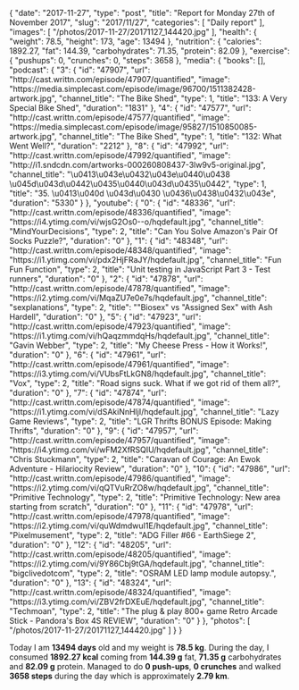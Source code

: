 {
    "date": "2017-11-27",
    "type": "post",
    "title": "Report for Monday 27th of November 2017",
    "slug": "2017\/11\/27",
    "categories": [
        "Daily report"
    ],
    "images": [
        "\/photos\/2017-11-27\/20171127_144420.jpg"
    ],
    "health": {
        "weight": 78.5,
        "height": 173,
        "age": 13494
    },
    "nutrition": {
        "calories": 1892.27,
        "fat": 144.39,
        "carbohydrates": 71.35,
        "protein": 82.09
    },
    "exercise": {
        "pushups": 0,
        "crunches": 0,
        "steps": 3658
    },
    "media": {
        "books": [],
        "podcast": {
            "3": {
                "id": "47907",
                "url": "http:\/\/cast.writtn.com\/episode\/47907\/quantified",
                "image": "https:\/\/media.simplecast.com\/episode\/image\/96700\/1511382428-artwork.jpg",
                "channel_title": "The Bike Shed",
                "type": 1,
                "title": "133: A Very Special Bike Shed",
                "duration": "1831"
            },
            "4": {
                "id": "47577",
                "url": "http:\/\/cast.writtn.com\/episode\/47577\/quantified",
                "image": "https:\/\/media.simplecast.com\/episode\/image\/95827\/1510850085-artwork.jpg",
                "channel_title": "The Bike Shed",
                "type": 1,
                "title": "132: What Went Well?",
                "duration": "2212"
            },
            "8": {
                "id": "47992",
                "url": "http:\/\/cast.writtn.com\/episode\/47992\/quantified",
                "image": "http:\/\/i1.sndcdn.com\/artworks-000260808437-3lw9v5-original.jpg",
                "channel_title": "\u0413\u043e\u0432\u043e\u0440\u0438 \u045d\u043d\u0442\u0435\u0440\u043d\u0435\u0442",
                "type": 1,
                "title": "35. \u0413\u040d \u043d\u0430 \u0436\u0438\u0432\u043e",
                "duration": "5330"
            }
        },
        "youtube": {
            "0": {
                "id": "48336",
                "url": "http:\/\/cast.writtn.com\/episode\/48336\/quantified",
                "image": "https:\/\/i4.ytimg.com\/vi\/wjsG2Os0--o\/hqdefault.jpg",
                "channel_title": "MindYourDecisions",
                "type": 2,
                "title": "Can You Solve Amazon's Pair Of Socks Puzzle?",
                "duration": "0"
            },
            "1": {
                "id": "48348",
                "url": "http:\/\/cast.writtn.com\/episode\/48348\/quantified",
                "image": "https:\/\/i1.ytimg.com\/vi\/pdx2HjFRaJY\/hqdefault.jpg",
                "channel_title": "Fun Fun Function",
                "type": 2,
                "title": "Unit testing in JavaScript Part 3 - Test runners",
                "duration": "0"
            },
            "2": {
                "id": "47878",
                "url": "http:\/\/cast.writtn.com\/episode\/47878\/quantified",
                "image": "https:\/\/i2.ytimg.com\/vi\/MqaZU7e0e7s\/hqdefault.jpg",
                "channel_title": "sexplanations",
                "type": 2,
                "title": "\"Biosex\" vs \"Assigned Sex\" with Ash Hardell",
                "duration": "0"
            },
            "5": {
                "id": "47923",
                "url": "http:\/\/cast.writtn.com\/episode\/47923\/quantified",
                "image": "https:\/\/i1.ytimg.com\/vi\/hQaqzmmdqHs\/hqdefault.jpg",
                "channel_title": "Gavin Webber",
                "type": 2,
                "title": "My Cheese Press - How it Works!",
                "duration": "0"
            },
            "6": {
                "id": "47961",
                "url": "http:\/\/cast.writtn.com\/episode\/47961\/quantified",
                "image": "https:\/\/i3.ytimg.com\/vi\/VUbsFtLkGN8\/hqdefault.jpg",
                "channel_title": "Vox",
                "type": 2,
                "title": "Road signs suck. What if we got rid of them all?",
                "duration": "0"
            },
            "7": {
                "id": "47874",
                "url": "http:\/\/cast.writtn.com\/episode\/47874\/quantified",
                "image": "https:\/\/i1.ytimg.com\/vi\/dSAkiNnHljI\/hqdefault.jpg",
                "channel_title": "Lazy Game Reviews",
                "type": 2,
                "title": "LGR Thrifts BONUS Episode: Making Thrifts",
                "duration": "0"
            },
            "9": {
                "id": "47957",
                "url": "http:\/\/cast.writtn.com\/episode\/47957\/quantified",
                "image": "https:\/\/i4.ytimg.com\/vi\/wFM2XfRSQIU\/hqdefault.jpg",
                "channel_title": "Chris Stuckmann",
                "type": 2,
                "title": "Caravan of Courage: An Ewok Adventure - Hilariocity Review",
                "duration": "0"
            },
            "10": {
                "id": "47986",
                "url": "http:\/\/cast.writtn.com\/episode\/47986\/quantified",
                "image": "https:\/\/i2.ytimg.com\/vi\/qQTVuRrZO8w\/hqdefault.jpg",
                "channel_title": "Primitive Technology",
                "type": 2,
                "title": "Primitive Technology: New area starting from scratch",
                "duration": "0"
            },
            "11": {
                "id": "47978",
                "url": "http:\/\/cast.writtn.com\/episode\/47978\/quantified",
                "image": "https:\/\/i2.ytimg.com\/vi\/quWdmdwuI1E\/hqdefault.jpg",
                "channel_title": "Pixelmusement",
                "type": 2,
                "title": "ADG Filler #66 - EarthSiege 2",
                "duration": "0"
            },
            "12": {
                "id": "48205",
                "url": "http:\/\/cast.writtn.com\/episode\/48205\/quantified",
                "image": "https:\/\/i2.ytimg.com\/vi\/9Y86Cbj9tGA\/hqdefault.jpg",
                "channel_title": "bigclivedotcom",
                "type": 2,
                "title": "OSRAM LED lamp module autopsy.",
                "duration": "0"
            },
            "13": {
                "id": "48324",
                "url": "http:\/\/cast.writtn.com\/episode\/48324\/quantified",
                "image": "https:\/\/i3.ytimg.com\/vi\/ZBV2frDXEuE\/hqdefault.jpg",
                "channel_title": "Techmoan",
                "type": 2,
                "title": "The plug & play 800+ game Retro Arcade Stick -  Pandora's Box 4S REVIEW",
                "duration": "0"
            }
        },
        "photos": [
            "\/photos\/2017-11-27\/20171127_144420.jpg"
        ]
    }
}

Today I am <strong>13494 days</strong> old and my weight is <strong>78.5 kg</strong>. During the day, I consumed <strong>1892.27 kcal</strong> coming from <strong>144.39 g</strong> fat, <strong>71.35 g</strong> carbohydrates and <strong>82.09 g</strong> protein. Managed to do <strong>0 push-ups</strong>, <strong>0 crunches</strong> and walked <strong>3658 steps</strong> during the day which is approximately <strong>2.79 km</strong>.